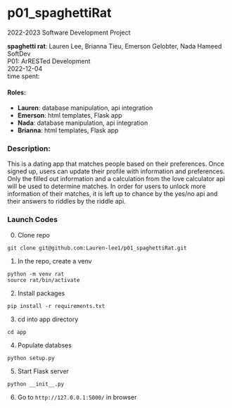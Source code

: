 # p01_spaghettiRat

2022-2023 Software Development Project

**spaghetti rat**: Lauren Lee, Brianna Tieu, Emerson Gelobter, Nada Hameed 
SoftDev  
P01: ArRESTed Development  
2022-12-04  
time spent:   

#### Roles:
* **Lauren**: database manipulation, api integration
* **Emerson**: html templates, Flask app
* **Nada**: database manipulation, api integration
* **Brianna**: html templates, Flask app

### Description:
This is a dating app that matches people based on their preferences. Once signed up, users can update their profile with information and preferences. Only the filled out information and a calculation from the love calculator api will be used to determine matches. In order for users to unlock more information of their matches, it is left up to chance by the yes/no api and their answers to riddles by the riddle api. 

### Launch Codes
0. Clone repo

```
git clone git@github.com:Lauren-lee1/p01_spaghettiRat.git
```

1. In the repo, create a venv
```
python -m venv rat
source rat/bin/activate
```

2. Install packages
```
pip install -r requirements.txt
```

3. cd into app directory
```
cd app
```

4. Populate databses

```
python setup.py
```

5. Start Flask server 
```
python __init__.py
```
6. Go to ```http://127.0.0.1:5000/``` in browser
